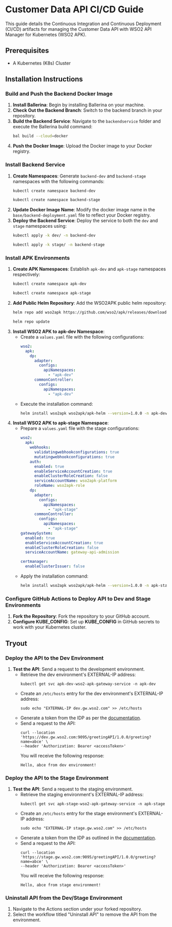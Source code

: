 # Customer Data API CI/CD Guide

This guide details the Continuous Integration and Continuous Deployment (CI/CD) artifacts for managing the Customer Data API with WSO2 API Manager for Kubernetes (WSO2 APK).

## Prerequisites

- A Kubernetes (K8s) Cluster

## Installation Instructions

### Build and Push the Backend Docker Image

1. **Install Ballerina**: Begin by installing Ballerina on your machine.
2. **Check Out the Backend Branch**: Switch to the backend branch in your repository.
3. **Build the Backend Service**: Navigate to the `backendservice` folder and execute the Ballerina build command:
    ```sh
    bal build --cloud=docker
    ```
4. **Push the Docker Image**: Upload the Docker image to your Docker registry.

### Install Backend Service

1. **Create Namespaces**: Generate `backend-dev` and `backend-stage` namespaces with the following commands:
    ```sh
    kubectl create namespace backend-dev
    ```
    ```sh
    kubectl create namespace backend-stage
    ```
2. **Update Docker Image Name**: Modify the docker image name in the `base/backend-deployment.yaml` file to reflect your Docker registry.
3. **Deploy the Backend Service**: Deploy the service to both the `dev` and `stage` namespaces using:
    ```sh
    kubectl apply -k dev/ -n backend-dev
    ```
    ```sh
    kubectl apply -k stage/ -n backend-stage
    ```

### Install APK Environments

1. **Create APK Namespaces**: Establish `apk-dev` and `apk-stage` namespaces respectively:
    ```sh
    kubectl create namespace apk-dev
    ```
    ```sh
    kubectl create namespace apk-stage
    ```
2. **Add Public Helm Repository**: Add the WSO2APK public helm repository:
    ```sh
    helm repo add wso2apk https://github.com/wso2/apk/releases/download/1.0.0
    ```
    ```sh
    helm repo update
    ```
3. **Install WSO2 APK to apk-dev Namespace**:
    - Create a `values.yaml` file with the following configurations:
      ```yaml
      wso2:
        apk:
          dp:
            adapter:
              configs:
                apiNamespaces:
                  - "apk-dev"
            commonController:
              configs:
                apiNamespaces:
                  - "apk-dev"
      ```
    - Execute the installation command:
      ```sh
      helm install wso2apk wso2apk/apk-helm --version=1.0.0 -n apk-dev --values values.yaml
      ```
4. **Install WSO2 APK to apk-stage Namespace**:
    - Prepare a `values.yaml` file with the stage configurations:
      ```yaml
      wso2:
        apk:
          webhooks:
            validatingwebhookconfigurations: true
            mutatingwebhookconfigurations: true
          auth:
            enabled: true
            enableServiceAccountCreation: true
            enableClusterRoleCreation: false
            serviceAccountName: wso2apk-platform
            roleName: wso2apk-role
          dp:
            adapter:
              configs:
                apiNamespaces:
                  - "apk-stage"
            commonController:
              configs:
                apiNamespaces:
                  - "apk-stage"
      gatewaySystem:
        enabled: true
        enableServiceAccountCreation: true
        enableClusterRoleCreation: false
        serviceAccountName: gateway-api-admission

      certmanager:
        enableClusterIssuer: false
      ```
    - Apply the installation command:
      ```sh
      helm install wso2apk wso2apk/apk-helm --version=1.0.0 -n apk-stage --values values.yaml
      ```

### Configure GitHub Actions to Deploy API to Dev and Stage Environments

1. **Fork the Repository**: Fork the repository to your GitHub account.
2. **Configure KUBE_CONFIG**: Set up **KUBE_CONFIG** in GitHub secrets to work with your Kubernetes cluster.

## Tryout

### Deploy the API to the Dev Environment

1. **Test the API**: Send a request to the development environment.
    - Retrieve the dev environment's EXTERNAL-IP address:
      ```console
      kubectl get svc apk-dev-wso2-apk-gateway-service -n apk-dev
      ```
    - Create an `/etc/hosts` entry for the dev environment's EXTERNAL-IP address:
      ```console
      sudo echo "EXTERNAL-IP dev.gw.wso2.com" >> /etc/hosts
      ```
    - Generate a token from the IDP as per the [documentation](https://apk.docs.wso2.com/en/latest/develop-and-deploy-api/security/generate-access-token/).
    - Send a request to the API:
      ```console
      curl --location 'https://dev.gw.wso2.com:9095/greetingAPI/1.0.0/greeting?name=abce' \
      --header 'Authorization: Bearer <accessToken>'
      ```
      You will receive the following response:
      ```
      Hello, abce from dev environment!
      ```

### Deploy the API to the Stage Environment

1. **Test the API**: Send a request to the staging environment.
    - Retrieve the staging environment's EXTERNAL-IP address:
      ```console
      kubectl get svc apk-stage-wso2-apk-gateway-service -n apk-stage
      ```
    - Create an `/etc/hosts` entry for the stage environment's EXTERNAL-IP address:
      ```console
      sudo echo "EXTERNAL-IP stage.gw.wso2.com" >> /etc/hosts
      ```
    - Generate a token from the IDP as outlined in the [documentation](https://apk.docs.wso2.com/en/latest/develop-and-deploy-api/security/generate-access-token/).
    - Send a request to the API:
      ```console
      curl --location 'https://stage.gw.wso2.com:9095/greetingAPI/1.0.0/greeting?name=abce' \
      --header 'Authorization: Bearer <accessToken>'
      ```
      You will receive the following response:
      ```
      Hello, abce from stage environment!
      ```

### Uninstall API from the Dev/Stage Environment

1. Navigate to the Actions section under your forked repository.
2. Select the workflow titled "Uninstall API" to remove the API from the environment.
